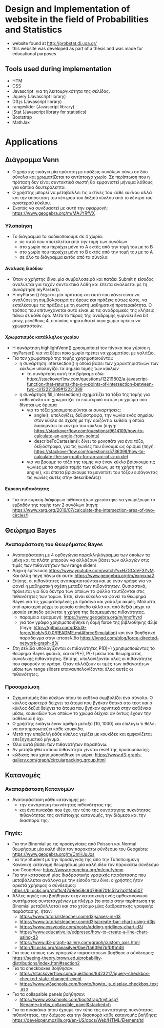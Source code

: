 # Design and Implementation of website in the field of Probabilities and Statistics 
* website found at http://probstat.di.uoa.gr/
* this website was developed as part of a thesis and was made for educational purposes

## Tools used during implementation
* HTM
* CSS
* Javascript: για τη λειτουργικότητα της σελίδας.
* Jquery (Javascript library)
* D3.js (Javascript library)
* rangeslider (Javascript library)
* jStat (Javascript library for statistics)
* Bootstrap
* MathJax

# Applications

## Διάγραμμα Venn
* Ο χρήστης εισάγει μία πρόταση με πράξεις συνόλων πάνω σε δύο σύνολα και χρωματίζεται το αντίστοιχο χωρίο. Σε περίπτωση που η πρόταση δεν είναι συντακτικά σωστή θα εμφανιστεί μήνυμα λάθους για κάποια δευτερόλεπτα.
* Ο χρήστης μπορεί να μεταβάλλει τις ακτίνες του κάθε κύκλου αλλά και την απόσταση του κέντρου του δεξιού κύκλου από το κέντρο του αριστερού κύκλου.
* Σκοπός να συνδυαστεί με αυτή την εφαρμογή: https://www.geogebra.org/m/MAJYRfVX

### Υλοποίηση
* Το διάγραμμα το κωδικοποιούμε σε 4 χωρία:
	* σε αυτό που αποτελείται από την τομή των συνόλων
	* στο χωρίο που περιέχει μόνο το Α εκτός από την τομή του με το Β
	* στο χωρίο που περιέχει μόνο το Β εκτός από την τομή του με το Α
	* σε όλο το διάγραμμα εκτός από τα σύνολα
#### Ανάλυση Εισόδου
* Όταν ο χρήστης δίνει μία συμβολοσειρά και πατάει Submit η είσοδος αναλύεται για τυχόν συντακτικά λάθη και έπειτα αναλύεται με τη συνάρτηση myParser().
* Η myParser() δέχεται μία πρόταση και αυτό που κάνει είναι να αναλύσει τη συμβολοσειρά σε όρους και πράξεις ούτως ώστε, να εκτελέσουμε τις πράξεις με τη σωστή μαθηματική προτεραιότητα. Ο τρόπος που επιτυγχάνεται αυτό είναι με τις αναδρομικές της κλήσεις πάνω σε κάθε όρο. Μετά το πέρας της αναδρομής γυρνάει ένα bit array, μεγέθους 4, ο οποίος σηματοδοτεί ποια χωρία πρέπει να χρωματιστούν.

#### Χρωματισμός κατάλληλου χωρίου
* Η συνάρτηση highlightVenn() χρησιμοποιεί τον πίνακα που γύρισε η myParser() για να ξέρει ποιο χωρίο πρέπει να χρωματίσει με γαλάζιο.
* Για τον χρωματισμό της τομής χρησιμοποιούνται:
	* η συνάρτηση intersection() η οποία βάσει των χαρακτηριστικών των κύκλων υπολογίζει τα σημεία τομής των κύκλων
		* τη συνάρτηση αυτή την βρήκαμε εδώ: https://stackoverflow.com/questions/12219802/a-javascript-function-that-returns-the-x-y-points-of-intersection-between-two-ci/12221389#12221389
	* η συνάρτηση fill_intersection() σχηματίζει τα τόξα της τομής για κάθε κύκλο και χρωματίζει το εσωτερικό αυτών με χρώμα που δίνεται ως όρισμα
		* για το τόξα χρησιμοποιούνται οι συναρτήσεις:
			* angle(): υπολογίζει, δεξιόστροφα, την γωνία ενός σημείου στον κύκλο σε σχέση με την οριζόντια ευθεία η οποία διαπερνάει το κέντρο του κύκλου (πηγή: https://stackoverflow.com/questions/9614109/how-to-calculate-an-angle-from-points)
			* describeToCartesian(): δίνει το μονοπάτι για ένα τόξο, δεξιόστροφα, για τις γωνίες που δίνουμε ως όρισμα (πηγή: https://stackoverflow.com/questions/5736398/how-to-calculate-the-svg-path-for-an-arc-of-a-circle)
		* για να βρούμε το τόξο της τομής για έναν κύκλο βρίσκουμε τις γωνίες με τα σημεία τομής των κύκλων, με τη χρήση της angle(), και έπειτα βρίσκουμε το μονοπάτι του τόξου εισάγοντας τις γωνίες αυτές στην describeArc()
#### Εύρεση πιθανότητας
* Για την εύρεση διάφορων πιθανοτήτων χρειάστηκε να γνωρίζουμε το εμβαδόν της τομής των 2 συνόλων (πηγή: https://www.xarg.org/2016/07/calculate-the-intersection-area-of-two-circles/)

## Θεώρημα Bayes
### Αναπαράσταση του Θεωρήματος Bayes
* Αναπαράσταση με 4 ορθογώνια παραλληλόγραμμα των οποίων τα μήκη και τα πλάτη μπορούν να αλλάξουν βάσει των αλλαγών στις τιμές των πιθανοτήτων των range sliders.
* Αρχική έμπνευση https://www.youtube.com/watch?v=HZGCoVF3YvM. Και άλλη πηγή πάνω σε αυτό: https://www.geogebra.org/m/expyxna2.
* Επίσης, οι πιθανότητες αναπαρτιστούνται και με έναν γράφο για να φανεί η μαθηματική σχέση μεταξύ των πιθανότητων. Ουσιαστικά, πρόκειται για δύο δέντρα των οποίων τα φύλλα ταυτίζονται στις πιθανότητες των τομών. Έτσι, είναι εύκολο να φανεί το θεώρημα Bayes για τις χρωματισμένες με πράσινο και γαλάζιο ακμές. Μάλιστα, από αριστερά μέχρι το μεσαίο επίπεδο αλλά και από δεξιά μέχρι το μεσαίο επίπεδο φαίνεται η χρήση της δεσμευμένης πιθανότητας.  
	* παρόμοια εφαρμογή: https://www.geogebra.org/m/nnxfhyrd
	* για τον γράφο χρησιμοποιήθηκε η δομή force της βιβλιοθήκης d3.js (πηγή: https://github.com/d3/d3-force/blob/v3.0.0/README.md#forceSimulation) και ένα βοηθητικό παράδειγμα στην ιστοσελίδα https://lvngd.com/blog/force-directed-network-graph-d3/
* Στη σελίδα υπολογίζονται οι πιθανότητες P(D|+) χρησιμοποιώντας το θεώρημα Bayes φυσικά, και οι P(+), P(-) μέσω του θεωρήματος συνολικής πιθανότητας. Επίσης, υπολογίζονται όλες οι πιθανότητες που αφορούν το γράφο. Όταν αλλάζουν οι τιμές των πιθανοτήτων μέσω των range sliders επαναυπολογίζονται όλες αυτές οι πιθανότητες.

### Προσομοίωση
* Σχηματισμός δύο κύκλων όπου το καθένα συμβολίζει ένα σύνολο. Ο κύκλος αριστερά δείχνει τα άτομα που βγήκαν θετικά στο τεστ και ο κύκλος δεξιά δείχνει τα άτομα που βγήκαν αρνητικά στην ασθένεια μέσω, κουκκιδών των οποίων το χρώμα δείχνει αν όντως έχουν την ασθένεια ή όχι.
* Ο χρήστης εισάγει έναν αριθμό μεταξύ [10, 1000] και επιλέγει τι θέλει να αντιπροσωπεύει κάθε κουκκίδα.
* Μετά την υποβολή κάθε κύκλος γεμίζει με κουκίδες και εμφανίζεται επεξηγηματικό μήνυμα.
* Όλα αυτά βάσει των πιθανοτήτων παραπάνω.
* Αν μεταβληθεί κάποια πιθανότητα γίνεται reset της προσομοίωσης.
* κώδικας που χρησιμοποιήθηκε εν μέρει: https://www.d3-graph-gallery.com/graph/circularpacking_group.html

## Κατανομές
### Αναπαράσταση Κατανομών
* Αναπαράσταση κάθε κατανομής με:
	* την συνάρτηση πυκνότητας πιθανότητας της
	* και ένα πινακάκι που έχει τον τύπο της συνάρτησης πυκνότητας πιθανότητας της αντίστοιχης κατανομής, την
	διάμεσο και την διασπορά της.

### Πηγές:
* Για την Binomial με τις προσεγγίσεις από Poisson και Normal θεωρήσαμε μία καλή ιδέα τον παρακάτω σύνδεσμο
του Geogebra: https://www.geogebra.org/m/CmHJuJxs
* Για την Student με την προσέγγιση της από την Τυποποιημένη Κανονική κατανομή θεωρήσαμε μία καλή ιδέα τον
παρακάτω σύνδεσμο του Geogebra: https://www.geogebra.org/m/enufyhmn
* Για την κατασκευή μίας διαδραστικής γραφικής παράστασης που μεταβάλλεται ανάλογα με την είσοδο που δίνει ο
χρήστης ήταν αρκετά χρήσιμος ο σύνδεσμος: https://bl.ocks.org/ctufts/47d9de58c947966701c52a2a31f4a507
* Άλλες πηγές που βοήθησαν στην κατασκευή ενός ορθοκανονικού συστήματος συντεταγμένων με πλέγμα (το οποίο στην περίπτωση της Binomial μεταβάλλεται) και στο χτύσιμο μίας διαδραστικής γραφικής παράστασης, ήταν:
  * https://www.tutorialsteacher.com/d3js/axes-in-d3
  * https://www.tutorialsteacher.com/d3js/create-bar-chart-using-d3js
  * https://www.essycode.com/posts/adding-gridlines-chart-d3/
  * https://www.educative.io/edpresso/how-to-create-a-line-chart-using-d3
  * https://www.d3-graph-gallery.com/graph/custom_axis.html
  * http://bl.ocks.org/danasilver/0ae7fa639d7bfbffa146
* Για τους τύπους των γραφικών παραστάσεων βοήθησε ο σύνδεσμος: https://seeing-theory.brown.edu/probability-distributions/index.html#section2
* Για τα checkboxes βοήθησαν:
  * https://stackoverflow.com/questions/8423217/jquery-checkbox-checked-state-changed-event
  * https://www.w3schools.com/howto/howto_js_display_checkbox_text.asp
* Για τα collapsible panels βοήθησαν:
  * https://www.w3schools.com/bootstrap/tryit.asp?filename=trybs_collapsible_panel&stacked=h
* Για τα πινακάκια όπου έχουμε τον τύπο της συνάρτησης πυκνότητας πιθανότητας, την διάμεσο και την διασπορά
κάθε κατανομής βοήθησε: https://developer.mozilla.org/en-US/docs/Web/HTML/Element/td
